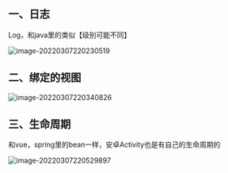 ## 一、日志

Log，和java里的类似【级别可能不同】

 ![image-20220307220230519](https://gitee.com/lovely-hair/blog-img/raw/master/img/20220307220237.png)

## 二、绑定的视图

 ![image-20220307220340826](https://gitee.com/lovely-hair/blog-img/raw/master/img/20220307220340.png)

## 三、生命周期

和vue，spring里的bean一样，安卓Activity也是有自己的生命周期的

 ![image-20220307220529897](https://gitee.com/lovely-hair/blog-img/raw/master/img/20220307220530.png)